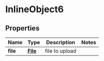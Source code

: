 
# InlineObject6

## Properties
Name | Type | Description | Notes
------------ | ------------- | ------------- | -------------
**file** | [**File**](File.md) | file to upload | 



